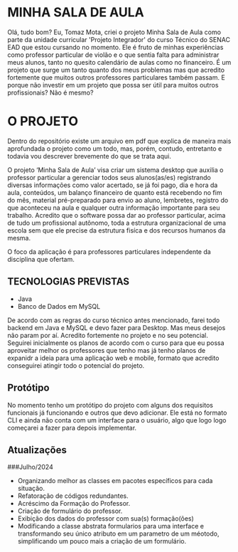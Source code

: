# MINHA SALA DE AULA

Olá, tudo bom? Eu, Tomaz Mota, criei o projeto Minha Sala de Aula como parte da unidade curricular 'Projeto Integrador' do curso Técnico do SENAC EAD que estou cursando no momento. Ele é fruto de minhas experiências como professor particular de violão e o que sentia falta para administrar meus alunos, tanto no quesito calendário de aulas como no financeiro. É um projeto que surge um tanto quanto dos meus problemas mas que acredito fortemente que muitos outros professores particulares também passam. E porque não investir em um projeto que possa ser útil para muitos outros profissionais? Não é mesmo?


# O PROJETO

Dentro do repositório existe um arquivo em pdf que explica de maneira mais aprofundada o projeto como um todo, mas, porém, contudo, entretanto e todavia vou descrever brevemente do que se trata aqui.

O projeto ‘Minha Sala de Aula’ visa criar um sistema desktop que auxilia o
professor particular a gerenciar todos seus alunos(as/es) registrando diversas informações como valor acertado, se já foi pago, dia e hora da aula, conteúdos, um balanço financeiro de quanto está recebendo no fim do mês, material pré-preparado para envio ao aluno, lembretes, registro do que aconteceu na aula e qualquer outra informação importante para seu trabalho. Acredito que o
software possa dar ao professor particular, acima de tudo um profissional autônomo, toda a estrutura organizacional de uma escola sem que ele precise da estrutura fisíca e dos recursos humanos da mesma.

O foco da aplicação é para professores particulares independente da disciplina que ofertam.

## TECNOLOGIAS PREVISTAS

- Java
- Banco de Dados em MySQL

De acordo com as regras do curso técnico antes mencionado, farei todo backend em Java e MySQL e devo fazer para Desktop. Mas meus desejos não param por aí. Acredito fortemente no projeto e no seu potencial. Seguirei inicialmente os planos de acordo com o curso para que eu possa aproveitar melhor os professores que tenho mas já tenho planos de expanidr a ideia para uma aplicação web e mobile, formato que acredito conseguirei atingir todo o potencial do projeto.

## Protótipo

No momento tenho um protótipo do projeto com alguns dos requisitos funcionais já funcionando e outros que devo adicionar. Ele está no formato CLI e ainda não conta com um interface para o usuário, algo que logo logo começarei a fazer para depois implementar.

## Atualizações

###Julho/2024

- Organizando melhor as classes em pacotes específicos para cada situação.
- Refatoração de códigos redundantes.
- Acréscimo da Formação do Professor.
- Criação de formulário do professor.
- Exibição dos dados do professor com sua(s) formação(ões)
- Modificando a classe abstrata formularios para uma interface e transformando seu único atributo em um parametro de um méotodo, simplificando um pouco mais a criação de um formulário.

